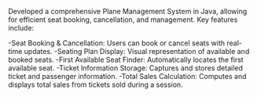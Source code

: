 Developed a comprehensive Plane Management System in Java, allowing for efficient seat booking, cancellation, and management. Key features include:

-Seat Booking & Cancellation: Users can book or cancel seats with real-time updates.
-Seating Plan Display: Visual representation of available and booked seats.
-First Available Seat Finder: Automatically locates the first available seat.
-Ticket Information Storage: Captures and stores detailed ticket and passenger information.
-Total Sales Calculation: Computes and displays total sales from tickets sold during a session.
